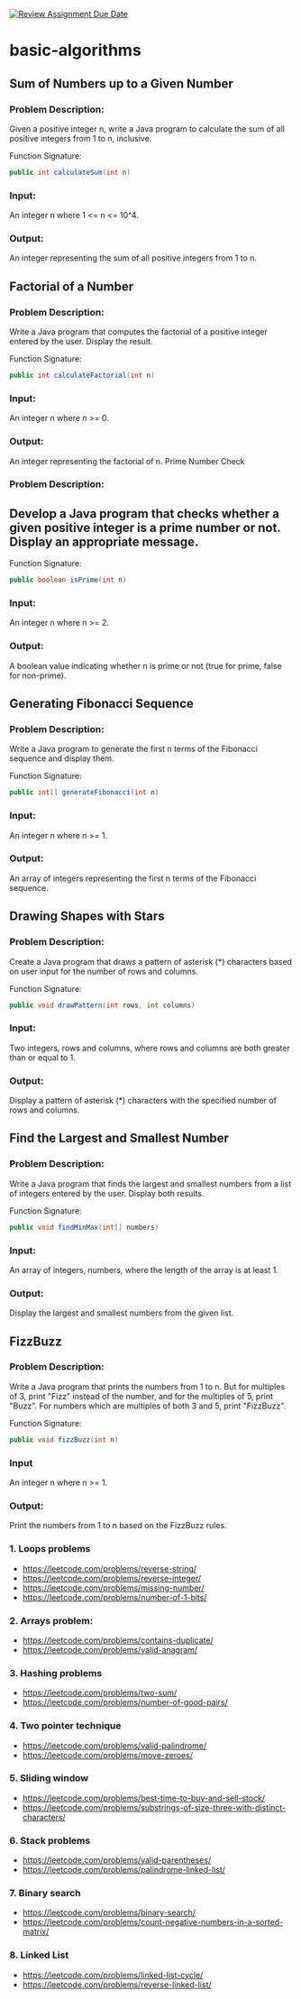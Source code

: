 [![Review Assignment Due Date](https://classroom.github.com/assets/deadline-readme-button-24ddc0f5d75046c5622901739e7c5dd533143b0c8e959d652212380cedb1ea36.svg)](https://classroom.github.com/a/sto5a9pZ)
# basic-algorithms

## Sum of Numbers up to a Given Number

### Problem Description:

Given a positive integer n, write a Java program to calculate the sum of all positive integers from 1 to n, inclusive.

Function Signature:

```java
public int calculateSum(int n)
```
### Input:

An integer n where 1 <= n <= 10^4.

### Output:

An integer representing the sum of all positive integers from 1 to n.

## Factorial of a Number

### Problem Description:

Write a Java program that computes the factorial of a positive integer entered by the user. Display the result.

Function Signature:

```java
public int calculateFactorial(int n)
```
### Input:

An integer n where n >= 0.

### Output:

An integer representing the factorial of n.
Prime Number Check

### Problem Description:


## Develop a Java program that checks whether a given positive integer is a prime number or not. Display an appropriate message.

Function Signature:

```java
public boolean isPrime(int n)
```
### Input:

An integer n where n >= 2.

### Output:

A boolean value indicating whether n is prime or not (true for prime, false for non-prime).

## Generating Fibonacci Sequence

### Problem Description:

Write a Java program to generate the first n terms of the Fibonacci sequence and display them.

Function Signature:

```java
public int[] generateFibonacci(int n)
```
### Input:

An integer n where n >= 1.

### Output:

An array of integers representing the first n terms of the Fibonacci sequence.

## Drawing Shapes with Stars

### Problem Description:

Create a Java program that draws a pattern of asterisk (*) characters based on user input for the number of rows and columns.

Function Signature:

```java
public void drawPattern(int rows, int columns)
```
### Input:

Two integers, rows and columns, where rows and columns are both greater than or equal to 1.

### Output:

Display a pattern of asterisk (*) characters with the specified number of rows and columns.

## Find the Largest and Smallest Number

### Problem Description:

Write a Java program that finds the largest and smallest numbers from a list of integers entered by the user. Display both results.

Function Signature:

```java
public void findMinMax(int[] numbers)
```
### Input:

An array of integers, numbers, where the length of the array is at least 1.

### Output:

Display the largest and smallest numbers from the given list.

## FizzBuzz

### Problem Description:

Write a Java program that prints the numbers from 1 to n. But for multiples of 3, print "Fizz" instead of the number, and for the multiples of 5, print "Buzz". For numbers which are multiples of both 3 and 5, print "FizzBuzz".

Function Signature:

```java
public void fizzBuzz(int n)
```

### Input
An integer n where n >= 1.

### Output:
Print the numbers from 1 to n based on the FizzBuzz rules.

### 1. Loops problems
- https://leetcode.com/problems/reverse-string/
- https://leetcode.com/problems/reverse-integer/
- https://leetcode.com/problems/missing-number/
- https://leetcode.com/problems/number-of-1-bits/

### 2. Arrays problem: 
- https://leetcode.com/problems/contains-duplicate/
- https://leetcode.com/problems/valid-anagram/

### 3. Hashing problems
- https://leetcode.com/problems/two-sum/
- https://leetcode.com/problems/number-of-good-pairs/

### 4. Two pointer technique
- https://leetcode.com/problems/valid-palindrome/
- https://leetcode.com/problems/move-zeroes/

### 5. Sliding window
- https://leetcode.com/problems/best-time-to-buy-and-sell-stock/
- https://leetcode.com/problems/substrings-of-size-three-with-distinct-characters/

### 6. Stack problems
- https://leetcode.com/problems/valid-parentheses/
- https://leetcode.com/problems/palindrome-linked-list/

### 7. Binary search
- https://leetcode.com/problems/binary-search/
- https://leetcode.com/problems/count-negative-numbers-in-a-sorted-matrix/

### 8. Linked List
- https://leetcode.com/problems/linked-list-cycle/
- https://leetcode.com/problems/reverse-linked-list/
